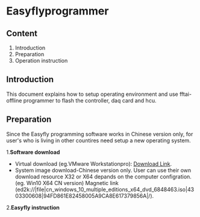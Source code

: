 # Easyflyprogrammer

## Content
1. Introduction
2. Preparation
3. Operation instruction

## Introduction 

This document explains how to setup operating environment and use fftai-offline programmer to flash the controller, daq card and hcu.

## Preparation

Since the Easyfly programming software works in Chinese version only, for user's who is living in other countires need setup a new operating system.

1.**Software download**

- Virtual download (eg.VMware Workstationpro): [Download Link](https://www.vmware.com/products/workstation-pro/workstation-pro-evaluation.html).
- System image download-Chinese version only. User can use their own download resource X32 or X64 depands on the computer configration. (eg. Win10 X64 CN version) Magnetic link (ed2k://|file|cn_windows_10_multiple_editions_x64_dvd_6848463.iso|4303300608|94FD861E82458005A9CA8E617379856A|/).


2.**Easyfly instruction**

